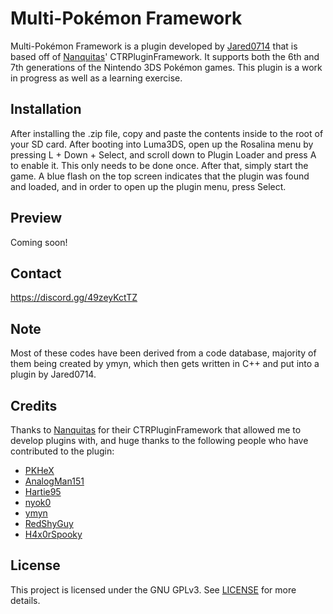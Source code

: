 # Multi-Pokémon Framework
Multi-Pokémon Framework is a plugin developed by [Jared0714](https://github.com/Jared0714) that is based off of [Nanquitas](https://github.com/Nanquitas/)' CTRPluginFramework. It supports both the 6th and 7th generations of the Nintendo 3DS Pokémon games. This plugin is a work in progress as well as a learning exercise.

## Installation
After installing the .zip file, copy and paste the contents inside to the root of your SD card. After booting into Luma3DS, open up the Rosalina menu by pressing L + Down + Select, and scroll down to Plugin Loader and press A to enable it. This only needs to be done once. After that, simply start the game. A blue flash on the top screen indicates that the plugin was found and loaded, and in order to open up the plugin menu, press Select.

## Preview
Coming soon!

## Contact
https://discord.gg/49zeyKctTZ

## Note
Most of these codes have been derived from a code database, majority of them being created by ymyn, which then gets written in C++ and put into a plugin by Jared0714. 

## Credits
Thanks to [Nanquitas](https://github.com/Nanquitas/) for their CTRPluginFramework that allowed me to develop plugins with, and huge thanks to the following people who have contributed to the plugin:
- [PKHeX](https://github.com/kwsch/PKHeX)
- [AnalogMan151](https://github.com/AnalogMan151)
- [Hartie95](https://github.com/Hartie95)
- [nyok0](https://github.com/nyok0)
- [ymyn](https://gbatemp.net/members/ymyn.264104/)
- [RedShyGuy](https://github.com/RedShyGuy/)
- [H4x0rSpooky](https://www.youtube.com/channel/UC-SFdCwwq3H1wJNKCsKMGPw)

## License
This project is licensed under the GNU GPLv3. See [LICENSE](https://github.com/Jared0714/Multi-PokemonFramework/blob/main/LICENSE) for more details.
